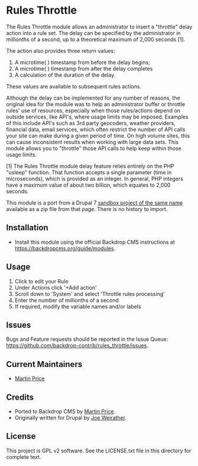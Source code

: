 Rules Throttle
======================

The Rules Throttle module allows an administrator to insert a "throttle" delay
action into a rule set. The delay can be specified by the administrator in
millionths of a second, up to a theoretical maximum of 2,000 seconds [1].

The action also provides three return values:
1. A microtime( ) timestamp from before the delay begins;
2. A microtime( ) timestamp from after the delay completes
3. A calculation of the duration of the delay. 

These values are available to subsequent rules actions.

Although the delay can be implemented for any number of reasons, the original
idea for the module was to help an administrator buffer or throttle rules' use
of resources, especially when those rules/actions depend on outside services,
like API's, where usage limits may be imposed. Examples of this include API's
such as 3rd party geocoders, weather providers, financial data, email services,
which often restrict the number of API calls your site can make during a given
period of time. On high volume sites, this can cause inconsistent results when
working with large data sets. This module allows you to "throttle" those API
calls to help keep within those usage limits.


[1] The Rules Throttle module delay feature relies entirely on the PHP "usleep"
function. That function accepts a single parameter (time in microseconds),
which is provided as an integer. In general, PHP integers have a maximum value
of about two billion, which equates to 2,000 seconds.

This module is a port from a Drupal 7
[sandbox project of the same name](https://www.drupal.org/sandbox/jweirather/2603990)
available as a zip file from that page. There is no history to import.

Installation
------------

- Install this module using the official Backdrop CMS instructions at
  https://backdropcms.org/guide/modules.

Usage
-----

1. Click to edit your Rule
2. Under Actions click '+Add action'
3. Scroll down to 'System' and select 'Throttle rules processing'
4. Enter the number of millionths of a second
5. If required, modify the variable names and/or labels


Issues
------

Bugs and Feature requests should be reported in the Issue Queue:
https://github.com/backdrop-contrib/rules_throttle/issues.

Current Maintainers
-------------------

- [Martin Price](https://github.com/yorkshire-pudding)


Credits
-------

- Ported to Backdrop CMS by
  [Martin Price](https://github.com/yorkshire-pudding).
- Originally written for Drupal by
  [Joe Weirather](https://github.com/jweirather).

License
-------

This project is GPL v2 software. 
See the LICENSE.txt file in this directory for complete text.

